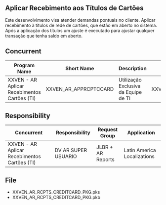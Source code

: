 ## Aplicar Recebimento aos Títulos de Cartões

Este desenvolvimento visa atender demandas pontuais no cliente.
Aplicar recebimento à títulos de rede de cartões, que estão em aberto no sistema.
Após a aplicação dos títulos um ajuste é executado para ajustar qualquer transação que tenha saldo em aberto.

## Concurrent

| Program Name | Short Name | Description | Execution File Name |
|--|--|--|--|
|  XXVEN - AR Aplicar Recebimentos Cartões (TI)| XXVEN_AR_APPRCPTCCARD | Utilização Exclusiva da Equipe de TI | XXVEN_AR_RCPTS_CREDITCARD_PKG.MAIN_P |

## Responsibility
| Concurrent |Responsibility|  Request Group| Application |
|--|--|--|--|
| XXVEN - AR Aplicar Recebimentos Cartões (TI) | DV AR SUPER USUARIO | JLBR + AR Reports | Latin America Localizations |

## File
 - XXVEN_AR_RCPTS_CREDITCARD_PKG.pks
 - XXVEN_AR_RCPTS_CREDITCARD_PKG.pkb